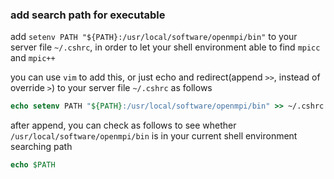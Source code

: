 ### add search path for executable

add `setenv PATH "${PATH}:/usr/local/software/openmpi/bin"` to your server file `~/.cshrc`, in order to let your shell environment able to find `mpicc` and `mpic++`

you can use `vim` to add this, or just echo and redirect(append `>>`, instead of override `>`) to your server file `~/.cshrc` as follows

```tcsh
echo setenv PATH "${PATH}:/usr/local/software/openmpi/bin" >> ~/.cshrc
```

after append, you can check as follows to see whether `/usr/local/software/openmpi/bin` is in your current shell environment searching path

```tcsh
echo $PATH
```
